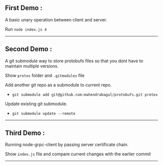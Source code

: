 First Demo :
---
A basic unary operation between client and server.

Run `node index.js 4`

---
Second Demo :
---
A git submodule way to store protobufs files so that you dont have to maintain multiple versions.

Show `protos` folder and `.gitmodules` file

Add another git repo as a submodule to current repo.

- `git submodule add git@github.com:mahendrabagul/protobufs.git protos`

Update existing git submodule.

- `git submodule update --remote`

---
Third Demo :
---
Running node-grpc-client by passing server certificate chain.

Show `index.js` file and compare current changes with the earlier commit

---
